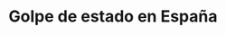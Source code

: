 ﻿---
title: "Golpe de estado en España"
permalink: periodes_805.html
layout: periode
dataInici: 1982-10-27
sidebar: periodes
pares:
  - 679:
    title: "Historia Alternativa"

fills:
jocsPrincipals:
  - title: "El juego de la guerra de los golpistas"
    bggId: 40929
    dataInici: 
    dataFi: 

jocsEscenaris:
jocsEpoca:
jocsEpocaEscenaris:
---

